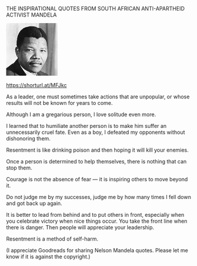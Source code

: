 THE INSPIRATIONAL QUOTES FROM SOUTH AFRICAN ANTI-APARTHEID ACTIVIST MANDELA


![THE AWESOME INSPIRATIONAL QUOTES FROM FORMER PRESIDENT NELSON MANDELA](https://github.com/ywangnccu/ywang/blob/main/images/Nelson_Mandela.jpg)

https://shorturl.at/MFJkc

As a leader, one must sometimes take actions that are unpopular, or whose results will not be known for years to come.

Although I am a gregarious person, I love solitude even more.

I learned that to humiliate another person is to make him suffer an unnecessarily cruel fate. Even as a boy, I defeated my opponents without dishonoring them.

Resentment is like drinking poison and then hoping it will kill your enemies.

Once a person is determined to help themselves, there is nothing that can stop them.

Courage is not the absence of fear — it is inspiring others to move beyond it.

Do not judge me by my successes, judge me by how many times I fell down and got back up again.

It is better to lead from behind and to put others in front, especially when you celebrate victory when nice things occur. You take the front line when there is danger. Then people will appreciate your leadership.

Resentment is a method of self-harm.


(I appreciate Goodreads for sharing Nelson Mandela quotes. Please let me know if it is against the copyright.)
